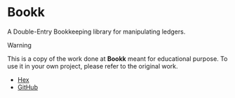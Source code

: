 # Bookk

A Double-Entry Bookkeeping library for manipulating ledgers.

> [!WARNING]
> This is a copy of the work done at **Bookk** meant for educational
> purpose. To use it in your own project, please refer to the original
> work.

- [Hex](https://hexdocs.pm/bookk)
- [GitHub](https://github.com/rwillians/bookk)
